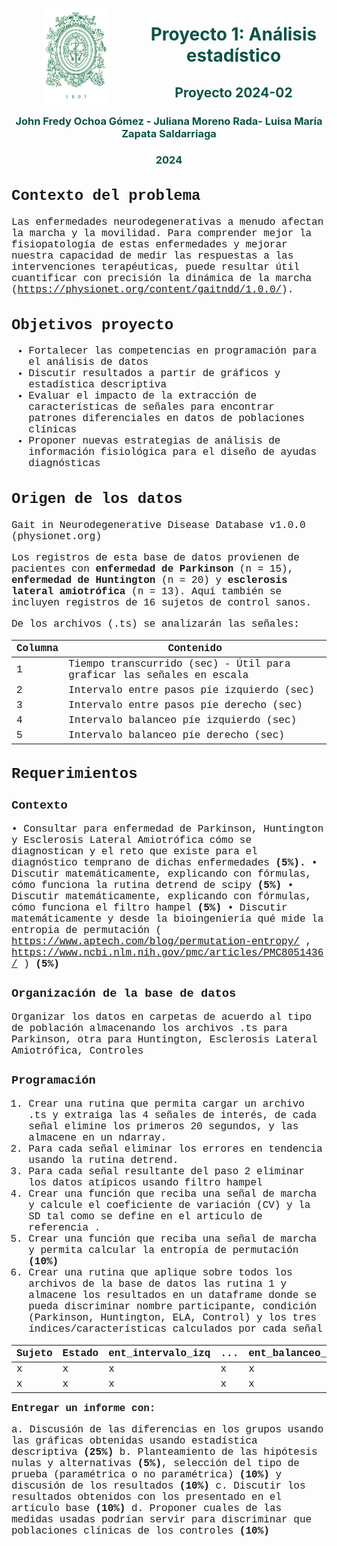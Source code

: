 <p><img alt="udeA logo" height="150px" src="https://github.com/freddyduitama/images/blob/master/logo.png?raw=true" align="left" hspace="50px" vspace="0px" style="width:107px;height:152px;"></p>
<h1><font color='0B5345'> <center>
Proyecto 1: Análisis estadístico</center></font></h1>
<h2><font color='0B5345'> <center>
Proyecto 2024-02 </center></font></h2>
<h3><font color='0B5345'> <center>
John Fredy Ochoa Gómez - Juliana Moreno Rada- Luisa María Zapata Saldarriaga </center></font></h3>
<h3><font color='0B5345'> <center>
2024 </center></font></h3>
<font  face="Courier New" size="3">
<p1><center> </center></p1>

## Contexto del problema
Las enfermedades neurodegenerativas a menudo afectan la marcha y la movilidad. Para comprender mejor la fisiopatología de estas enfermedades y mejorar nuestra capacidad de medir las respuestas a las intervenciones terapéuticas, puede resultar útil cuantificar con precisión la dinámica de la marcha (https://physionet.org/content/gaitndd/1.0.0/).

## Objetivos proyecto
- Fortalecer las competencias en programación para el análisis de datos
- Discutir resultados a partir de gráficos y estadística descriptiva
- Evaluar el impacto de la extracción de características de señales para encontrar patrones diferenciales en datos de poblaciones clínicas
- Proponer nuevas estrategias de análisis de información fisiológica para el diseño de ayudas diagnósticas

## Origen de los datos
Gait in Neurodegenerative Disease Database v1.0.0 (physionet.org)

Los registros de esta base de datos provienen de pacientes con **enfermedad de Parkinson** (n = 15), **enfermedad de Huntington** (n = 20) y **esclerosis lateral amiotrófica** (n = 13). Aquí también se incluyen registros de 16 sujetos de control sanos.

De los archivos (.ts) se analizarán las señales:

| Columna  |Contenido|
|---|---|
|1|Tiempo transcurrido (sec) - Útil para graficar las señales en escala|
|2|Intervalo entre pasos píe izquierdo (sec)|
|3|Intervalo entre pasos píe derecho (sec)|
|4|Intervalo balanceo píe izquierdo (sec)|
|5|Intervalo balanceo píe derecho (sec)|

## **Requerimientos**
### **Contexto**
• Consultar para enfermedad de Parkinson, Huntington y Esclerosis Lateral Amiotrófica cómo se diagnostican y el reto que existe para el diagnóstico temprano de dichas enfermedades **(5%).**
• Discutir matemáticamente, explicando con fórmulas, cómo funciona la rutina detrend de scipy **(5%)**
• Discutir matemáticamente, explicando con fórmulas, cómo funciona el filtro hampel **(5%)**
• Discutir matemáticamente y desde la bioingeniería qué mide la entropia de permutación ( https://www.aptech.com/blog/permutation-entropy/ , https://www.ncbi.nlm.nih.gov/pmc/articles/PMC8051436/ ) **(5%)**

### **Organización de la base de datos**

Organizar los datos en carpetas de acuerdo al tipo de población almacenando los archivos .ts para Parkinson, otra para Huntington, Esclerosis Lateral Amiotrófica, Controles

### **Programación**

1. Crear una rutina que permita cargar un archivo .ts y extraiga las 4 señales de interés, de cada señal elimine los primeros 20 segundos, y las almacene en un ndarray.
2. Para cada señal eliminar los errores en tendencia usando la rutina detrend.
3. Para cada señal resultante del paso 2 eliminar los datos atípicos usando filtro hampel
4. Crear una función que reciba una señal de marcha y calcule el coeficiente de variación (CV) y la SD tal como se define en el artículo de referencia .
5. Crear una función que reciba una señal de marcha y permita calcular la entropía de permutación **(10%)**
6. Crear una rutina que aplique sobre todos los archivos de la base de datos las rutina 1 y almacene los resultados en un dataframe donde se pueda discriminar nombre participante, condición (Parkinson, Huntington, ELA, Control) y los tres índices/características calculados por cada señal

| Sujeto|Estado|ent_intervalo_izq|...|ent_balanceo_der|cv_intervalo_izq|
|---|---|---|---|---|---|
| x | x  | x  | x  | x  | x  |
| x | x  |  x |  x |  x | x  |

**Entregar un informe con:**

a. Discusión de las diferencias en los grupos usando las gráficas obtenidas usando estadística descriptiva **(25%)**
b. Planteamiento de las hipótesis nulas y alternativas **(5%)**, selección del tipo de prueba (paramétrica o no paramétrica) **(10%)** y discusión de los resultados **(10%)**
c. Discutir los resultados obtenidos con los presentado en el artículo base **(10%)**
d. Proponer cuales de las medidas usadas podrían servir para discriminar que poblaciones clínicas de los controles **(10%)**
